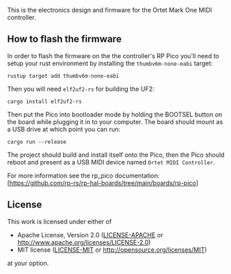 This is the electronics design and firmware for the Ortet Mark One MIDI controller.

## How to flash the firmware

In order to flash the firmware on the the controller's RP Pico you'll need to setup your rust environment by installing the `thumbv6m-none-eabi` target:
```
rustup target add thumbv6m-none-eabi
```

Then you will need `elf2uf2-rs` for building the UF2:
```
cargo install elf2uf2-rs
```

Then put the Pico into bootloader mode by holding the BOOTSEL button on the board while plugging it in to your computer. The board should mount as a USB drive at which point you can run:
```
cargo run --release
```

The project should build and install itself onto the Pico, then the Pico should reboot and present as a USB MIDI device named `Ortet MIDI Controller`.

For more information see the rp_pico documentation: [https://github.com/rp-rs/rp-hal-boards/tree/main/boards/rp-pico]

## License

This work is licensed under either of

- Apache License, Version 2.0 ([LICENSE-APACHE](LICENSE-APACHE) or
  <http://www.apache.org/licenses/LICENSE-2.0>)
- MIT license ([LICENSE-MIT](LICENSE-MIT) or <http://opensource.org/licenses/MIT>)

at your option.

